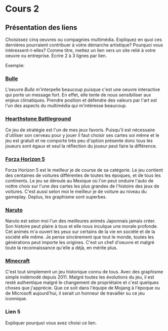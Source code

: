 # Cours 2
## Présentation des liens
Choisissez cinq oeuvres ou compagnies multimédia. Expliquez en quoi ces dernières pourraient contribuer à votre démarche artistique? Pourquoi vous intéressent-t-elles? Comme titre, mettez un lien vers un site relié à votre oeuvre ou entreprise. Écrire 2 à 3 lignes par lien.

Exemple: 
### [Bulle](https://www.onf.ca/interactif/bulle/) 
L'oeuvre *Bulle* m'interpelle beaucoup puisque c'est une oeuvre interactive qui porte un message fort. En effet, elle tente de nous sensibiliser aux enjeux climatiques. Prendre position et défendre des valeurs par l'art est l'un des aspects du multimédia qui m'intéresse beaucoup. 

### [Hearthstone Battleground](https://hearthstone.blizzard.com/en-gb/battlegrounds/) 
Ce jeu de stratégie est l'un de mes jeux favoris. Puisqu'il est nécessaire d'utiliser son cerveau pour y jouer il faut choisir ses cartes soi même et le jeu est gratuit et ne comporte très peu d'option présente donc tous les joueurs sont égaux et seul la réflection du joueur peut faire la différence. 

### [Forza Horizon 5](https://forza.net/) 
Forza Horizon 5 est le meilleur je de course de sa catégorie. Le jeu contient des centaines de voitures différentes de toutes les époques, et de tous les continents. Le jeu se déroule au Mexique où l'on peut onduire l'auto de nottre choix sur l'une des cartes les plus grandes de l'histoire des jeux de voitures. C'est aussi selon moi le meilleur je de voiture au niveau du gameplay. Deplus, les graphisme sont superbes.

### [Naruto](https://fr.wikipedia.org/wiki/Naruto) 
Naruto est selon moi l'un des meilleures animés Japonnais jamais créer. Son histoire peut plaire à tous et elle nous inculque une morale profonde. Cet animés m'a ouvert les yeux sur certains de la vie en société et de la société elle même. Je pense sincèrement que tout le monde, toutes les générations peut importe les origines. C'est un chef d'oeuvre et malgré toute la reconnaissance qu'elle a déjà, en mérite plus.   

### [Minecraft](https://www.minecraft.net)
C'est tout simplement un jeu historique connu de tous. Avec des graphisme simple indémodé depuis 2011. Malgré toutes les évolutions du jeu, il est resté authentique malgré le changement de propriétaire et c'est quelques choses que j'apprécie. Que ce soit dans l'équipe de Mojang à l'époque ou de Microsoft aujourd'hui, il serait un honneur de travailler su ce jeu iconnique.

### Lien 5 
Expliquer pourquoi vous avez choisi ce lien. 

